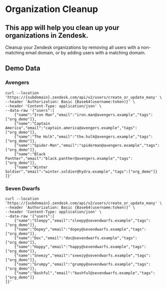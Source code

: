 # Organization Cleanup
## This app will help you clean up your organizations in Zendesk.
Cleanup your Zendesk organizations by removing all users with a non-matching email domain, or by adding users with a matching domain.

## Demo Data
### Avengers
```
curl --location 'https://{subdomain}.zendesk.com/api/v2/users/create_or_update_many' \
--header 'Authorization: Basic {Base64(username:token)}' \
--header 'Content-Type: application/json' \
--data-raw '{"users":[
    {"name":"Iron Man","email":"iron.man@avengers.example","tags":["org_demo"]},
    {"name":"Captain America","email":"captain.america@avengers.example","tags":["org_demo"]},
    {"name":"The Hulk","email":"the.hulk@avengers.example","tags":["org_demo"]},
    {"name":"Spider-Man","email":"spiderman@avengers.example","tags":["org_demo"]},
    {"name":"Black Panther","email":"black.panther@avengers.example","tags":["org_demo"]},
    {"name":"Winter Soldier","email":"winter.soldier@hydra.example","tags":["org_demo"]}
]}'
```

### Seven Dwarfs
```
curl --location 'https://{subdomain}.zendesk.com/api/v2/users/create_or_update_many' \
--header 'Authorization: Basic {Base64(username:token)}' \
--header 'Content-Type: application/json' \
--data-raw '{"users":[
    {"name":"Sleepy","email":"sleepy@sevendwarfs.example","tags":["org_demo"]},
    {"name":"Dopey","email":"dopey@sevendwarfs.example","tags":["org_demo"]},
    {"name":"Doc","email":"doc@sevendwarfs.example","tags":["org_demo"]},
    {"name":"Happy","email":"happy@sevendwarfs.example","tags":["org_demo"]},
    {"name":"Sneezy","email":"sneezy@sevendwarfs.example","tags":["org_demo"]},
    {"name":"Grumpy","email":"grumpy@sevendwarfs.example","tags":["org_demo"]},
    {"name":"Bashful","email":"bashful@sevendwarfs.example","tags":["org_demo"]}
]}'
```